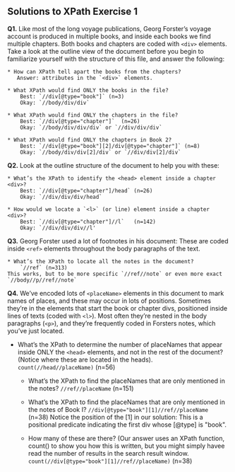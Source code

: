 ## Solutions to XPath Exercise 1 ##


**Q1.** Like most of the long voyage publications, Georg Forster’s voyage account is produced in multiple books, and inside each books we find multiple chapters. Both books and chapters are coded with `<div>` elements. Take a look at the outline view of the document before you begin to familiarize yourself with the structure of this file, and answer the following:
	
	* How can XPath tell apart the books from the chapters?
	   Answer: attributes in the `<div>` elements.
	
	* What XPath would find ONLY the books in the file?
		Best: `//div[@type="book"]`	(n=3)
		Okay: `//body/div/div`
	
	* What XPath would find ONLY the chapters in the file?
		Best: `//div[@type="chapter"]`	(n=26)
		Okay: `//body/div/div/div` or `//div/div/div`
	
	* What XPath would find ONLY the chapters in Book 2?
		Best: `//div[@type="book"][2]/div[@type="chapter"]`	(n=8)
		Okay: `//body/div/div[2]/div` or `//div/div[2]/div`

**Q2.** Look at the outline structure of the document to help you with these: 
	
	* What’s the XPath to identify the <head> element inside a chapter <div>?
		Best: `//div[@type="chapter"]/head`	(n=26)
		Okay: `//div/div/div/head`
	
	* How would we locate a `<l>` (or line) element inside a chapter <div>?
		Best: `//div[@type="chapter"]//l`	(n=142)
		Okay: `//div/div/div//l'

**Q3.** Georg Forster used a lot of footnotes in his document: These are coded inside `<ref>` elements throughout the body paragraphs of the text. 
	
	* What’s the XPath to locate all the notes in the document?
		`//ref`	(n=313)
	This works, but to be more specific `//ref//note` or even more exact `//body//p//ref//note`

**Q4.** We’ve encoded lots of `<placeName>` elements in this document to mark names of places, and these may occur in lots of positions. Sometimes they’re in the <head> elements that start the book or chapter divs, positioned inside lines of texts (coded with `<l>`). Most often they’re nested in the body paragraphs (`<p>`), and they’re frequently coded in Forsters notes, which you’ve just located.
	
* What’s the XPath to determine the number of placeNames that appear inside ONLY the `<head>` elements, and not in the rest of the document? (Notice where these are located in the heads).
		`count(//head//placeName)`	(n=56)
	* What’s the XPath to find the placeNames that are only mentioned in the notes?
		`//ref//placeName`	(n=151)

	* What’s the XPath to find the placeNames that are only mentioned in the notes of Book I? 
		`//div[@type="book"][1]//ref//placeName`	(n=38)
Notice the position of the [1] in our solution: This is a positional predicate indicating the first div whose [@type] is "book". 

	* How many of these are there? (Our answer uses an XPath function, count() to show you how this is written, but you might simply havee read the number of results in the search result  window.
			`count(//div[@type="book"][1]//ref//placeName)`	(n=38)
